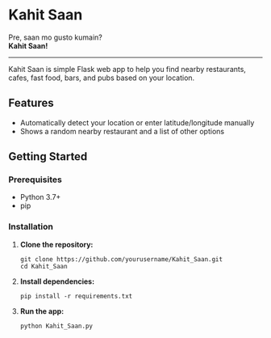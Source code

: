 # Kahit Saan

Pre, saan mo gusto kumain?   
**Kahit Saan!**

---

Kahit Saan is simple Flask web app to help you find nearby restaurants, cafes, fast food, bars, and pubs based on your location.

## Features

- Automatically detect your location or enter latitude/longitude manually
- Shows a random nearby restaurant and a list of other options

## Getting Started

### Prerequisites

- Python 3.7+
- pip

### Installation

1. **Clone the repository:**
   ```
   git clone https://github.com/yourusername/Kahit_Saan.git
   cd Kahit_Saan
   ```

2. **Install dependencies:**
   ```
   pip install -r requirements.txt
   ```

3. **Run the app:**
   ```
   python Kahit_Saan.py
   ```